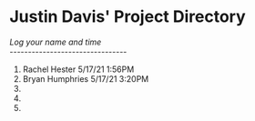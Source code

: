 # Justin Davis' Project Directory

*Log your name and time*
<br>--------------------------------</br>
1. Rachel Hester 5/17/21 1:56PM
2. Bryan Humphries 5/17/21 3:20PM
3.
4.
5.
